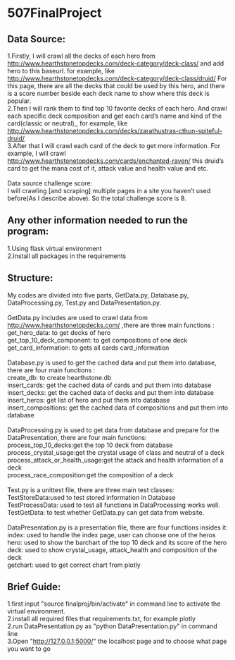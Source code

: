 # 507FinalProject

Data Source:
--------------------------------------
  1.Firstly, I will crawl all the decks of each hero from http://www.hearthstonetopdecks.com/deck-category/deck-class/  and add hero to this baseurl. for example, like http://www.hearthstonetopdecks.com/deck-category/deck-class/druid/ For this page, there are all the decks that could be used by this hero, and there is a score number beside each deck name to show where this deck is popular.<br>
  2.Then I will rank them to find top 10 favorite decks of each hero. And crawl each specific deck composition and get each card’s name and kind of the card(classic or neutral),, for example, like http://www.hearthstonetopdecks.com/decks/zarathustras-cthun-spiteful-druid/<br>
  3.After that I will crawl each card of the deck to get more information. For example, I will crawl http://www.hearthstonetopdecks.com/cards/enchanted-raven/ this druid’s card to get the mana cost of it, attack value and health value and etc.<br>
<br>
  Data source challenge score:<br>
  I will crawling [and scraping] multiple pages in a site you haven’t used before(As I describe above). So the total challenge score is 8.<br>

Any other information needed to run the program:
--------------------------------------
  1.Using flask virtual environment<br>
  2.Install all packages in the requirements<br>

Structure:
--------------------------------------
  My codes are divided into five parts, GetData.py, Database.py, DataProcessing.py, Test.py and DataPresentation.py.<br>
<br>
  GetData.py includes are used to crawl data from http://www.hearthstonetopdecks.com/ ,there are three main functions :<br>
    get_hero_data: to get decks of hero<br>
    get_top_10_deck_component: to get compositions of one deck<br>
    get_card_information: to gets all cards card_information<br>
<br>
  Database.py is used to get the cached data and put them into database, there are four main functions :<br>
    create_db: to create hearthstone.db<br>
    insert_cards: get the cached data of cards and put them into database<br>
    insert_decks: get the cached data of decks and put them into database<br>
    insert_heros: get list of hero and put them into database<br>
    insert_compositions: get the cached data of compositions and put them into database<br>
<br>
  DataProcessing.py is used to get data from database and prepare for the DataPresentation, there are four main functions:<br>
    process_top_10_decks:get the top 10 deck from database<br>
    process_crystal_usage:get the crystal usage of class and neutral of a deck<br>
    process_attack_or_health_usage:get the attack and health information of a deck<br>
    process_race_composition:get the composition of a deck<br>
<br>
  Test.py is a unittest file, there are three main test classes:<br>
    TestStoreData:used to test stored information in Database<br>
    TestProcessData: used to test all functions in DataProcessing works well.<br>
    TestGetData: to test whether GetData.py can get data from website.<br>
<br>
  DataPresentation.py is a presentation file, there are four functions insides it:<br>
    index: used to handle the index page, user can choose one of the heros<br>
    hero: used to show the barchart of the top 10 deck and its score of the hero<br>
    deck: used to show crystal_usage, attack_health and composition of the deck<br>
    getchart: used to get correct chart from plotly<br>

Brief Guide:
--------------------------------------
  1.first input "source finalproj/bin/activate" in command line to activate the virtual environment.<br>
  2.install all required files that requirements.txt, for example plotly<br>
  2.run DataPresentation.py as "python DataPresentation.py" in command line<br>
  3.Open "http://127.0.0.1:5000/" the localhost page and to choose what page you want to go<br>
